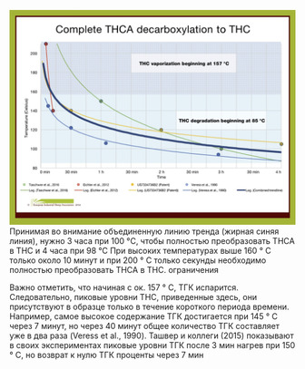 
![](Пси/Трава/_attach/декарбилизация2016.jpg)
Принимая во внимание объединенную линию тренда (жирная синяя линия), нужно 3 часа при 100 °C, чтобы полностью преобразовать THCA в THC и 4 часа при 98 °С
При высоких температурах выше 160 ° С
только около 10 минут и при 200 ° C только секунды
необходимо полностью преобразовать THCA в THC.
ограничения

Важно отметить, что начиная с ок. 157 ° С, ТГК
испарится. Следовательно, пиковые уровни THC, приведенные здесь,
они присутствуют в образце только в течение короткого периода времени.
Например, самое высокое содержание ТГК достигается при 145 ° C
через 7 минут, но через 40 минут общее количество ТГК составляет
уже в два раза (Veress et al., 1990). Ташвер и коллеги
(2015) показывают в своих экспериментах пиковые уровни ТГК после
3 мин нагрев при 150 ° С, но возврат к нулю ТГК
проценты через 7 мин